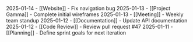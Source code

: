 2025-01-14 - [[Website]] - Fix navigation bug
2025-01-13 - [[Project Gamma]] - Complete initial wireframes
2025-01-13 - [[Meeting]] - Weekly team standup
2025-01-12 - [[Documentation]] - Update API documentation
2025-01-12 - [[Code Review]] - Review pull request #47
2025-01-11 - [[Planning]] - Define sprint goals for next iteration
